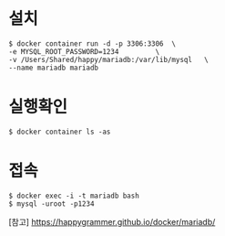 # 설치

```
$ docker container run -d -p 3306:3306 	\
-e MYSQL_ROOT_PASSWORD=1234 		\
-v /Users/Shared/happy/mariadb:/var/lib/mysql 	\
--name mariadb mariadb
```

# 실행확인

```
$ docker container ls -as
```

# 접속

```
$ docker exec -i -t mariadb bash
$ mysql -uroot -p1234
```

[참고] https://happygrammer.github.io/docker/mariadb/
